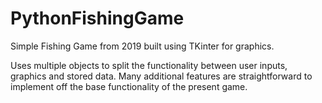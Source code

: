 # PythonFishingGame
Simple Fishing Game from 2019 built using TKinter for graphics.

Uses multiple objects to split the functionality between user inputs, graphics and stored data.
Many additional features are straightforward to implement off the base functionality of the present game.
